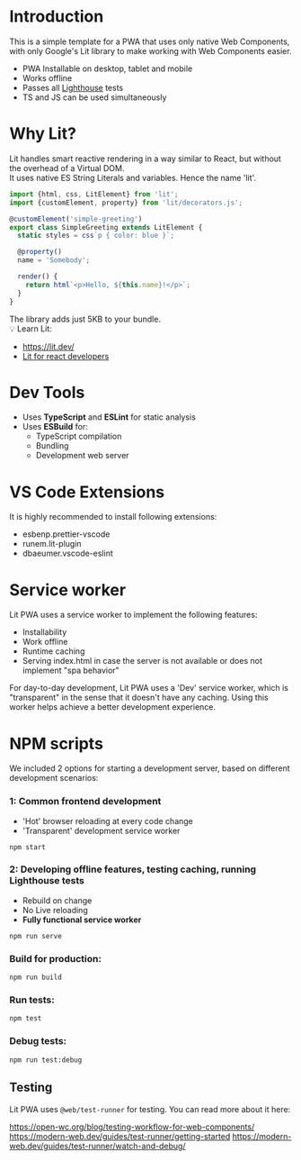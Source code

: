 # Introduction

This is a simple template for a PWA that uses only native Web Components, with only Google's Lit library to make working with Web Components easier.

- PWA Installable on desktop, tablet and mobile
- Works offline
- Passes all [Lighthouse](https://developer.chrome.com/docs/lighthouse/overview/ "Lighthouse overview - Chrome Developers") tests
- TS and JS can be used simultaneously

# Why Lit?

Lit handles smart reactive rendering in a way similar to React, but without the overhead of a Virtual DOM.\
It uses native ES String Literals and variables. Hence the name 'lit'.

```typescript
import {html, css, LitElement} from 'lit';
import {customElement, property} from 'lit/decorators.js';

@customElement('simple-greeting')
export class SimpleGreeting extends LitElement {
  static styles = css`p { color: blue }`;

  @property()
  name = 'Somebody';

  render() {
    return html`<p>Hello, ${this.name}!</p>`;
  }
}
```

The library adds just 5KB to your bundle.\
💡 Learn Lit:

- <https://lit.dev/>
- [Lit for react developers](https://codelabs.developers.google.com/codelabs/lit-2-for-react-devs "Lit for React Developers | Google Codelabs")

# Dev Tools

- Uses **TypeScript** and **ESLint** for static analysis
- Uses **ESBuild** for:
  - TypeScript compilation
  - Bundling
  - Development web server

# VS Code Extensions

It is highly recommended to install following extensions:

- esbenp.prettier-vscode
- runem.lit-plugin
- dbaeumer.vscode-eslint

# Service worker

Lit PWA uses a service worker to implement the following features:

- Installability
- Work offline
- Runtime caching
- Serving index.html in case the server is not available or does not implement "spa behavior"

For day-to-day development, Lit PWA uses a 'Dev' service worker, which is "transparent" in the sense that it doesn't have any caching. Using this worker helps achieve a better development experience.

# NPM scripts

We included 2 options for starting a development server, based on different development scenarios:

### 1: Common frontend development

- 'Hot' browser reloading at every code change
- 'Transparent' development service worker

```shell
npm start
```

### 2: Developing offline features, testing caching, running Lighthouse tests

- Rebuild on change
- No Live reloading
- **Fully functional service worker**

```shell
npm run serve
```

### Build for production:

```shell
npm run build
```

### Run tests:

```shell
npm test
```

### Debug tests: 
```shell
npm run test:debug
```

## Testing

Lit PWA uses `@web/test-runner` for testing. You can read more about it here:

https://open-wc.org/blog/testing-workflow-for-web-components/
https://modern-web.dev/guides/test-runner/getting-started
https://modern-web.dev/guides/test-runner/watch-and-debug/






